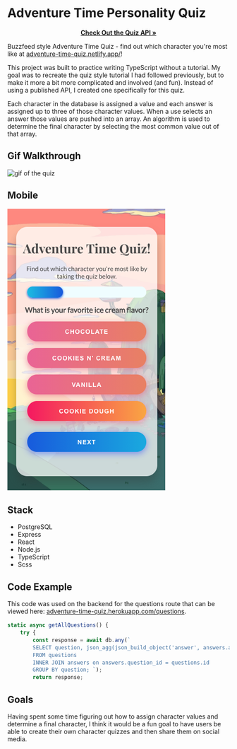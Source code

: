 # Adventure Time Personality Quiz

<p align="center">
  <a href="https://github.com/sarahdepalo/adventure-time-backend"><strong>Check Out the Quiz API »</strong></a>
</p>

Buzzfeed style Adventure Time Quiz - find out which character you're most like at [adventure-time-quiz.netlify.app/](https://adventure-time-quiz.netlify.app/)! 

This project was built to practice writing TypeScript without a tutorial. My goal was to recreate the quiz style tutorial I had followed previously, but to make it more a bit more complicated and involved (and fun). Instead of using a published API, I created one specifically for this quiz. 

Each character in the database is assigned a value and each answer is assigned up to three of those character values. When a use selects an answer those values are pushed into an array. An algorithm is used to determine the final character by selecting the most common value out of that array.

## Gif Walkthrough
![gif of the quiz](./public/quiz.gif)

## Mobile
![screenshot of the app on mobile devices](./public/mobile.png)

## Stack
* PostgreSQL
* Express
* React
* Node.js
* TypeScript
* Scss

## Code Example 
This code was used on the backend for the questions route that can be viewed here: [adventure-time-quiz.herokuapp.com/questions](https://adventure-time-quiz.herokuapp.com/questions).
```javascript 
static async getAllQuestions() {
    try {
        const response = await db.any(`
        SELECT question, json_agg(json_build_object('answer', answers.answer, 'character_values', (json_build_array(answers.character_value, answers.character_value2, answers.character_value3)))) as answers
        FROM questions
        INNER JOIN answers on answers.question_id = questions.id
        GROUP BY question; `);
        return response;

```

## Goals

Having spent some time figuring out how to assign character values and determine a final character, I think it would be a fun goal to have users be able to create their own character quizzes and then share them on social media. 